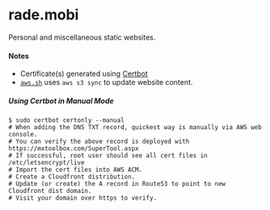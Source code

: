 # rade.mobi

Personal and miscellaneous static websites.

#### Notes
 - Certificate(s) generated using [Certbot](https://certbot.eff.org/lets-encrypt/ubuntubionic-nginx)
 - [`aws.sh`](https://github.com/jeffrade/rade.mobi/blob/master/aws.sh) uses `aws s3 sync` to update website content.

##### Using Certbot in Manual Mode
```
$ sudo certbot certonly --manual
# When adding the DNS TXT record, quickest way is manually via AWS web console.
# You can verify the above record is deployed with https://mxtoolbox.com/SuperTool.aspx
# If successful, root user should see all cert files in /etc/letsencrypt/live
# Import the cert files into AWS ACM.
# Create a Cloudfront distribution.
# Update (or create) the A record in Route53 to point to new Cloudfront dist domain.
# Visit your domain over https to verify.
```